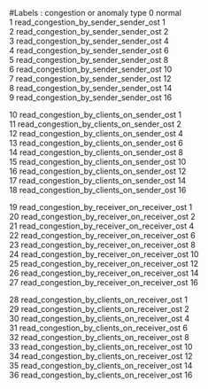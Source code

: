 #Labels : congestion or anomaly type
0 normal<br /> 
1 read_congestion_by_sender_sender_ost 1 <br /> 
2 read_congestion_by_sender_sender_ost 2 <br /> 
3 read_congestion_by_sender_sender_ost 4 <br /> 
4 read_congestion_by_sender_sender_ost 6 <br /> 
5 read_congestion_by_sender_sender_ost 8 <br /> 
6 read_congestion_by_sender_sender_ost 10 <br /> 
7 read_congestion_by_sender_sender_ost 12 <br /> 
8 read_congestion_by_sender_sender_ost 14 <br /> 
9 read_congestion_by_sender_sender_ost 16 <br /> 

10 read_congestion_by_clients_on_sender_ost 1 <br /> 
11 read_congestion_by_clients_on_sender_ost 2 <br /> 
12 read_congestion_by_clients_on_sender_ost 4 <br /> 
13 read_congestion_by_clients_on_sender_ost 6 <br /> 
14 read_congestion_by_clients_on_sender_ost 8 <br /> 
15 read_congestion_by_clients_on_sender_ost 10 <br /> 
16 read_congestion_by_clients_on_sender_ost 12 <br /> 
17 read_congestion_by_clients_on_sender_ost 14 <br /> 
18 read_congestion_by_clients_on_sender_ost 16 <br /> 

19 read_congestion_by_receiver_on_receiver_ost 1 <br /> 
20 read_congestion_by_receiver_on_receiver_ost 2 <br /> 
21 read_congestion_by_receiver_on_receiver_ost 4 <br /> 
22 read_congestion_by_receiver_on_receiver_ost 6 <br /> 
23 read_congestion_by_receiver_on_receiver_ost 8 <br /> 
24 read_congestion_by_receiver_on_receiver_ost 10 <br /> 
25 read_congestion_by_receiver_on_receiver_ost 12 <br /> 
26 read_congestion_by_receiver_on_receiver_ost 14 <br /> 
27 read_congestion_by_receiver_on_receiver_ost 16 <br /> 

28 read_congestion_by_clients_on_receiver_ost 1 <br /> 
29 read_congestion_by_clients_on_receiver_ost 2 <br />
30 read_congestion_by_clients_on_receiver_ost 4 <br />
31 read_congestion_by_clients_on_receiver_ost 6 <br />
32 read_congestion_by_clients_on_receiver_ost 8 <br />
33 read_congestion_by_clients_on_receiver_ost 10 <br />
34 read_congestion_by_clients_on_receiver_ost 12 <br />
35 read_congestion_by_clients_on_receiver_ost 14 <br />
36 read_congestion_by_clients_on_receiver_ost 16 <br />





